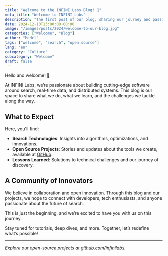 ```yaml
---
title: "Welcome to the INFINI Labs Blog! 🚀"
meta_title: "Welcome to INFINI Labs"
description: "The first post of our blog, sharing our journey and passion for search and innovation."
date: 2024-12-10T13:00:00+08:00
image: "/images/posts/2024/welcome-to-our-blog.jpg"
categories: ["Welcome", "Blog"]
author: "Medcl"
tags: ["welcome", "search", "open source"]
lang: "en"
category: "Culture"
subcategory: "Welcome"
draft: false
---
```


Hello and welcome! 🎉

At INFINI Labs, we’re passionate about building cutting-edge software around search, real-time data, and distributed systems. This blog is our space to share what we do, what we learn, and the challenges we tackle along the way.

## What to Expect

Here, you'll find:

- **Search Technologies**: Insights into algorithms, optimizations, and innovations.
- **Open Source Projects**: Stories and updates about the tools we create, available at [GitHub](https://github.com/infinilabs).
- **Lessons Learned**: Solutions to technical challenges and our journey of discovery.

## A Community of Innovators

We believe in collaboration and open innovation. Through this blog and our projects, we hope to connect with developers, tech enthusiasts, and anyone passionate about the future of search.

This is just the beginning, and we’re excited to have you with us on this journey.

Stay tuned for tutorials, deep dives, and more. Together, let’s redefine what’s possible!

---

_Explore our open-source projects at [github.com/infinilabs](https://github.com/infinilabs)._

